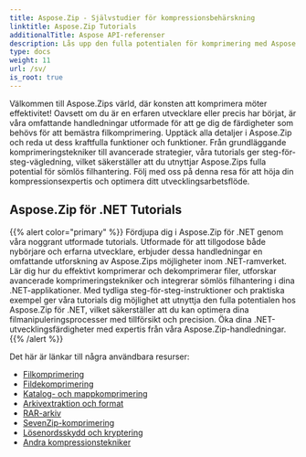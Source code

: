 ```yaml
---
title: Aspose.Zip - Självstudier för kompressionsbehärskning
linktitle: Aspose.Zip Tutorials
additionalTitle: Aspose API-referenser
description: Lås upp den fulla potentialen för komprimering med Aspose.Zip! Dyk in i våra omfattande handledningar för expertinsikter och effektiv filhantering.
type: docs
weight: 11
url: /sv/
is_root: true
---
```


Välkommen till Aspose.Zips värld, där konsten att komprimera möter effektivitet! Oavsett om du är en erfaren utvecklare eller precis har börjat, är våra omfattande handledningar utformade för att ge dig de färdigheter som behövs för att bemästra filkomprimering. Upptäck alla detaljer i Aspose.Zip och reda ut dess kraftfulla funktioner och funktioner. Från grundläggande komprimeringstekniker till avancerade strategier, våra tutorials ger steg-för-steg-vägledning, vilket säkerställer att du utnyttjar Aspose.Zips fulla potential för sömlös filhantering. Följ med oss på denna resa för att höja din kompressionsexpertis och optimera ditt utvecklingsarbetsflöde.


## Aspose.Zip för .NET Tutorials
{{% alert color="primary" %}}
Fördjupa dig i Aspose.Zip för .NET genom våra noggrant utformade tutorials. Utformade för att tillgodose både nybörjare och erfarna utvecklare, erbjuder dessa handledningar en omfattande utforskning av Aspose.Zips möjligheter inom .NET-ramverket. Lär dig hur du effektivt komprimerar och dekomprimerar filer, utforskar avancerade komprimeringstekniker och integrerar sömlös filhantering i dina .NET-applikationer. Med tydliga steg-för-steg-instruktioner och praktiska exempel ger våra tutorials dig möjlighet att utnyttja den fulla potentialen hos Aspose.Zip för .NET, vilket säkerställer att du kan optimera dina filmanipuleringsprocesser med tillförsikt och precision. Öka dina .NET-utvecklingsfärdigheter med expertis från våra Aspose.Zip-handledningar.
{{% /alert %}}

Det här är länkar till några användbara resurser:
 
- [Filkomprimering](./net/file-compression/)
- [Fildekomprimering](./net/file-decompression/)
- [Katalog- och mappkomprimering](./net/directory-and-folder-compression/)
- [Arkivextraktion och format](./net/archive-extraction-and-formats/)
- [RAR-arkiv](./net/rar-archive/)
- [SevenZip-komprimering](./net/sevenzip-compression/)
- [Lösenordsskydd och kryptering](./net/password-protection-and-encryption/)
- [Andra kompressionstekniker](./net/other-compression-techniques/)


